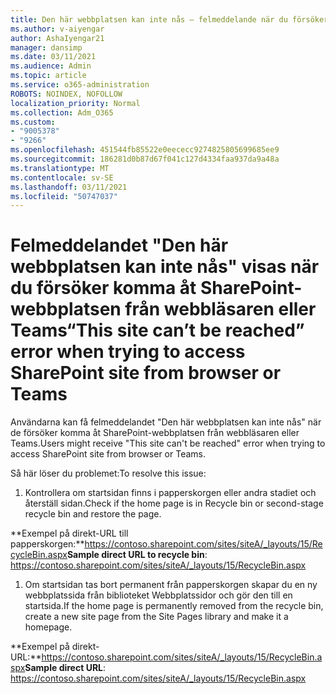 ```yaml
---
title: Den här webbplatsen kan inte nås – felmeddelande när du försöker komma åt SharePoint-webbplatsen från webbläsaren eller Teams
ms.author: v-aiyengar
author: AshaIyengar21
manager: dansimp
ms.date: 03/11/2021
ms.audience: Admin
ms.topic: article
ms.service: o365-administration
ROBOTS: NOINDEX, NOFOLLOW
localization_priority: Normal
ms.collection: Adm_O365
ms.custom:
- "9005378"
- "9266"
ms.openlocfilehash: 451544fb85522e0eececc9274825805699685ee9
ms.sourcegitcommit: 186281d0b87d67f041c127d4334faa937da9a48a
ms.translationtype: MT
ms.contentlocale: sv-SE
ms.lasthandoff: 03/11/2021
ms.locfileid: "50747037"
---
```

# <a name="this-site-cant-be-reached-error-when-trying-to-access-sharepoint-site-from-browser-or-teams"></a><span data-ttu-id="e1f88-102">Felmeddelandet "Den här webbplatsen kan inte nås" visas när du försöker komma åt SharePoint-webbplatsen från webbläsaren eller Teams</span><span class="sxs-lookup"><span data-stu-id="e1f88-102">“This site can’t be reached” error when trying to access SharePoint site from browser or Teams</span></span>

<span data-ttu-id="e1f88-103">Användarna kan få felmeddelandet "Den här webbplatsen kan inte nås" när de försöker komma åt SharePoint-webbplatsen från webbläsaren eller Teams.</span><span class="sxs-lookup"><span data-stu-id="e1f88-103">Users might receive "This site can't be reached" error when trying to access SharePoint site from browser or Teams.</span></span> 

<span data-ttu-id="e1f88-104">Så här löser du problemet:</span><span class="sxs-lookup"><span data-stu-id="e1f88-104">To resolve this issue:</span></span> 

1. <span data-ttu-id="e1f88-105">Kontrollera om startsidan finns i papperskorgen eller andra stadiet och återställ sidan.</span><span class="sxs-lookup"><span data-stu-id="e1f88-105">Check if the home page is in Recycle bin or second-stage recycle bin and restore the page.</span></span>

<span data-ttu-id="e1f88-106">**Exempel på direkt-URL till papperskorgen:**https://contoso.sharepoint.com/sites/siteA/_layouts/15/RecycleBin.aspx</span><span class="sxs-lookup"><span data-stu-id="e1f88-106">**Sample direct URL to recycle bin**: https://contoso.sharepoint.com/sites/siteA/_layouts/15/RecycleBin.aspx</span></span>

1. <span data-ttu-id="e1f88-107">Om startsidan tas bort permanent från papperskorgen skapar du en ny webbplatssida från biblioteket Webbplatssidor och gör den till en startsida.</span><span class="sxs-lookup"><span data-stu-id="e1f88-107">If the home page is permanently removed from the recycle bin, create a new site page from the Site Pages library and make it a homepage.</span></span> 

<span data-ttu-id="e1f88-108">**Exempel på direkt-URL:**https://contoso.sharepoint.com/sites/siteA/_layouts/15/RecycleBin.aspx</span><span class="sxs-lookup"><span data-stu-id="e1f88-108">**Sample direct URL**: https://contoso.sharepoint.com/sites/siteA/_layouts/15/RecycleBin.aspx</span></span>